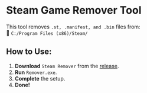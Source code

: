 # **Steam Game Remover Tool**  
This tool removes `.st, .manifest, and .bin` files from:  
📂 `C:/Program Files (x86)/Steam/`

## **How to Use:**  

1. **Download** `Steam Remover` from the [release](https://github.com/xacgbeta/Steam-Remover/releases/tag/main).  
2. **Run** `Remover.exe`.  
3. **Complete** the setup.  
4. **Done!**  
